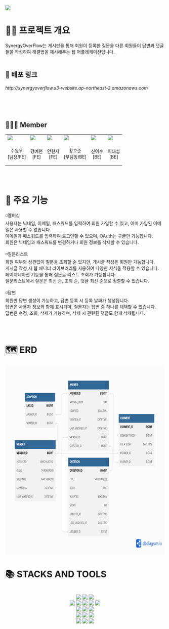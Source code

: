 <img src="https://capsule-render.vercel.app/api?type=waving&color=auto&height=200&section=header&text=SynergyOverFlow&fontSize=90" />

# 👨‍💻 프로젝트 개요

SynergyOverFlow는 게시판을 통해 회원이 등록한 질문을 다른 회원들이
답변과 댓글들을 작성하여 해결법을 제시해주는 웹 어플레케이션입니다.
<br>
<br>

## 🔗 배포 링크
<h6>http://synergyoverflow.s3-website.ap-northeast-2.amazonaws.com</h6>
<br>
<br>

## 🧑🏻‍💻 Member

<table>
<tbody>
    <tr>
        <td>
            <a href="https://github.com/DongwooJoo">
                <img src="https://github.com/DongwooJoo.png" width="70px" />
            </a>
        </td>
        <td>
            <a href="https://github.com/YeaHkode">
                <img src="https://github.com/YeaHkode.png" width="70px" />
            </a>
        </td>
        <td>
            <a href="https://github.com/hjthebunny">
                <img src="https://github.com/hjthebunny.png" width="70px" />
            </a>
        </td>
        <td>
            <a href="https://github.com/hwanghojun">
                <img src="https://github.com/hwanghojun.png" width="70px" />
            </a>
        </td>
        <td>
            <a href="https://github.com/isu-nice">
                <img src="https://github.com/isu-nice.png" width="70px" />
            </a>
        </td>
        <td>
            <a href="https://github.com/Mason3144">
                <img src="https://github.com/Mason3144.png" width="70px" />
            </a>
        </td>
    </tr>
    <tr>
        <td><p align="center">주동우<br>[팀장/FE]</p></td>
        <td><p align="center">강예현<br>[FE]</p></td>
        <td><p align="center">안현지<br>[FE]</p></td>
        <td><p align="center">황호준<br>[부팀장/BE]</p></td>
        <td><p align="center">신이수<br>[BE]</p></td>
        <td><p align="center">이태섭<br>[BE]</p></td>
    </tr>
</tbody>
</table>

[//]: # (<div align=center><h1>📚 STACKS AND TOOLS</h1></div>)
<br>
<br>

# 📌 주요 기능

◽멤버십<br>
사용자는 닉네임, 이메일, 패스워드를 입력하여 회원 가입할 수 있고, 이미 가입된 이메일은 사용할 수 없습니다.<br>
이메일과 패스워드를 입력하여 로그인할 수 있으며, OAuth는 구글만 가능합니다.<br>
회원은 닉네임과 패스워드를 변경하거나 회원 정보를 삭제할 수 있습니다.<br>
<br>
◽질문리스트<br>
회원 여부와 상관없이 질문을 조회할 순 있지만, 게시글 작성은 회원만 가능합니다.<br>
게시글 작성 시 웹 에디터 라이브러리를 사용하여 다양한 서식을 적용할 수 있습니다.<br>
페이지네이션 기능을 통해 질문글 리스트 조회가 가능합니다.<br>
질문리스트에서 질문은 최신 순, 조회 순, 댓글 최신 순으로 정렬할 수 있습니다.<br>
<br>
◽답변<br>
회원만 답변 생성이 가능하고, 답변 등록 시 등록 날짜가 생성됩니다.<br>
답변은 사용자 정보와 함께 표시되며, 질문자는 답변 중 하나를 채택할 수 있습니다.<br>
답변은 수정, 조회, 삭제가 가능하며, 삭제 시 관련된 댓글도 함께 삭제됩니다.<br>

<br>
<br>

# 🗺️ ERD
<img src=".github/ERD.png" width="820" height="600">
<br>

# 📚 STACKS AND TOOLS

<br>
<div align=center> 

<img src="https://img.shields.io/badge/spring-6DB33F?style=for-the-badge&logo=spring&logoColor=white">
<img src="https://img.shields.io/badge/spring boot-6DB33F?style=for-the-badge&logo=spring-boot&logoColor=white">
<img src="https://img.shields.io/badge/spring security-6DB33F?style=for-the-badge&logo=spring-security&logoColor=white">
<br>

  <img src="https://img.shields.io/badge/html5-E34F26?style=for-the-badge&logo=html5&logoColor=white"> 
  <img src="https://img.shields.io/badge/css-1572B6?style=for-the-badge&logo=css3&logoColor=white"> 
  <img src="https://img.shields.io/badge/javascript-F7DF1E?style=for-the-badge&logo=javascript&logoColor=black">
  <img src="https://img.shields.io/badge/react-61DAFB?style=for-the-badge&logo=react&logoColor=black">
      <img src="https://img.shields.io/badge/styledComponent-DB7093?style=for-the-badge&logo=styled-components&logoColor=black">
<br>

  <img src="https://img.shields.io/badge/amazonaws-232F3E?style=for-the-badge&logo=amazonaws&logoColor=white"> 
<img src="https://img.shields.io/badge/aws s3-569A31?style=for-the-badge&logo=amazons3&logoColor=white">
<img src="https://img.shields.io/badge/aws ec2-FF9900?style=for-the-badge&logo=amazonec2&logoColor=white">



<br>
<img src="https://img.shields.io/badge/github-181717?style=for-the-badge&logo=github&logoColor=white">
  <img src="https://img.shields.io/badge/git-F05032?style=for-the-badge&logo=git&logoColor=white">
<img src="https://img.shields.io/badge/ubuntu-E95420?style=for-the-badge&logo=ubuntu&logoColor=white">
  <br>
<img src="https://img.shields.io/badge/notion-000000?style=for-the-badge&logo=notion&logoColor=white">
<img src="https://img.shields.io/badge/discord-5865F2?style=for-the-badge&logo=discord&logoColor=white">
<img src="https://img.shields.io/badge/zoom-2D8CFF?style=for-the-badge&logo=zoom&logoColor=white">
</div>
<br>
<br>


<br>

